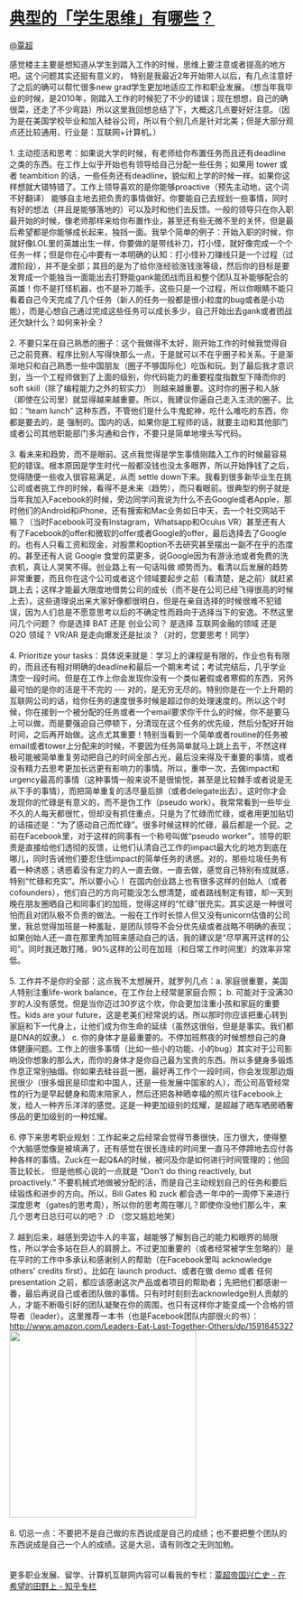 
#  [典型的「学生思维」有哪些？](https://zhihu.com/questions/41365485)



[@覃超](https://zhihu.com/people/7407795460968de9aa7f60d890b29c39)

感觉楼主主要是想知道从学生到踏入工作的时候，思维上要注意或者提高的地方吧。这个问题其实还挺有意义的， 特别是我最近2年开始带人以后，有几点注意好了之后的确可以帮忙很多new grad学生更加地适应工作和职业发展。（想当年我毕业的时候，是2010年，刚踏入工作的时候犯了不少的错误；现在想想，自己的确很菜，还走了不少弯路）所以这里我回想总结了下，大概这几点要好好注意。（因为是在美国学校毕业和加入硅谷公司，所以有个别几点是针对北美；但是大部分观点还比较通用，行业是：互联网+计算机。）<br><br>1. 主动揽活和思考：如果说大学的时候，有老师给你布置任务而且还有deadline之类的东西。在工作上似乎开始也有领导给自己分配一些任务；如果用 tower 或者 teambition 的话，一些任务还有deadline，貌似和上学的时候一样。如果你这样想就大错特错了。工作上领导喜欢的是你能够proactive（预先主动地，这个词不好翻译） 能够自主地去把负责的事情做好。你要能自己去规划一些事情，同时有好的想法（并且是能够落地的）可以及时和他们去反馈。一般的领导只在你入职最开始的时候，像老师那样来给你布置作业，甚至还有些无微不至的关怀，但是最后希望都是你能够成长起来，独挡一面。我举个简单的例子：开始入职的时候，你就好像LOL里的英雄出生一样，你要做的是带线补刀，打小怪，就好像完成一个个任务一样；但是你在心中要有一本明确的认知：打小怪补刀赚线只是一个过程（过渡阶段），并不是全部；其目的是为了给你涨经验涨钱涨等级，然后你的目标是要发育成一个能独当一面能出去打野能gank能团战而且和整个团队互补能够配合的英雄！你不是打怪机器，也不是补刀能手，这些只是一个过程，所以你眼睛不能只看着自己今天完成了几个任务（新人的任务一般都是很小粒度的bug或者是小功能），而是心想自己通过完成这些任务可以成长多少，自己开始出去gank或者团战还欠缺什么？如何来补全？<br><br>2. 不要只呆在自己熟悉的圈子：这个我做得不太好，刚开始工作的时候我觉得自己之前竞赛、程序比别人写得快那么一点，于是就可以不在乎圈子和关系。于是渐渐地只和自己熟悉一些中国朋友（圈子不够国际化）吃饭和玩。到了最后我才意识到，当一个工程师做到了上面的级别，你代码能力的重要程度指数型下降而你的 soft skill（除了编程能力之外的软实力） 则越来越重要。这时你的圈子和人脉（即使在公司里）就显得越来越重要。所以，我建议你逼自己走入主流的圈子。比如：“team lunch” 这种东西，不管他们是什么牛鬼蛇神，吃什么难吃的东西，你都是要去的，是 强制的。国内的话，如果你是工程师的话，就要主动和其他部门或者公司其他职能部门多沟通和合作，不要只是简单地埋头写代码。<br><br>3. 看未来和趋势，而不是眼前。这点我觉得是学生事情刚踏入工作的时候最容易犯的错误。根本原因是学生时代一般都没钱也没太多眼界，所以开始挣钱了之后，觉得随便一些收入很容易满足，从而 settle down下来。我看到很多新毕业生在挑公司或者挑工作的时候，看得不是未来（趋势），而只看眼前。很典型的例子就是当年我加入Facebook的时候，旁边同学问我说为什么不去Google或者Apple，那时他们的Android和iPhone，还有搜索和Mac业务如日中天，去一个社交网站干嘛？（当时Facebook可没有Instagram，Whatsapp和Oculus VR）甚至还有人有了Facebook的offer和微软的offer或者Google的offer，最后选择去了Google的。也有人只看工资和现金，对股票和option不去研究甚至摆出一副不在乎的态度的。甚至还有人说 Google 食堂的菜更多，说Google因为有游泳池或者免费的洗衣机，真让人哭笑不得。创业路上有一句话叫做 顺势而为。看清以后发展的趋势非常重要，而且你在这个公司或者这个领域要起步之前（看清楚，是之前）就赶紧跳上去；这样才能最大限度地借势公司的成长（而不是在公司已经飞得很高的时候上去）。这些道理说出来大家好像都很明白，但是在亲自选择的时候很难不犯错误，因为人们总是不愿意思考以后的不确定性而趋向于选择当下的安逸。不然这里问几个问题？ 你是选择 BAT 还是 创业公司？ 是选择 互联网金融的领域 还是 O2O 领域？ VR/AR 是走向爆发还是扯淡？（对的，您要思考！同学）<br><br>4. Prioritize your tasks：具体说来就是：学习上的课程是有限的，作业也有有限的，而且还有相对明确的deadline和最后一个期末考试；考试完结后，几乎学业清空一段时间。但是在工作上你会发现你没有一个类似暑假或者寒假的东西，另外最可怕的是你的活是干不完的 --- 对的，是无穷无尽的。特别你是在一个上升期的互联网公司的话，给你任务的速度很多时候是超过你的处理速度的。所以这个时候，你在接到一个被分配的任务或者一个email要求你干什么的时候，你不是要马上可以做，而是要强迫自己停顿下，分清现在这个任务的优先级，然后分配好开始时间，之后再开始做。这点尤其重要！特别当看到一个简单或者routine的任务被email或者tower上分配来的时候，不要因为任务简单就马上跳上去干，不然这样极可能被简单重复劳动把自己的时间全部占光，最后没来得及干重要的事情，或者没有精力去思考更加长远更有影响力的事情。所以，重申一次，去做impact和urgency最高的事情（这种事情一般来说不是很愉悦，甚至是比较棘手或者说是无从下手的事情），而把简单重复的活尽量后排（或者delegate出去）。这时你才会发现你的忙碌是有意义的，而不是伪工作（pseudo work）。我常常看到一些毕业不久的人每天都很忙，但却没有抓住重点，只是为了忙碌而忙碌，或者用更加贴切的话描述是：“为了感动自己而忙碌”。很多时候这样的忙碌，最后都是一个屁。之前在Facebook里，对于这样的同事有一个称号叫做“pseudo worker”，领导的职责是直接给他们透彻的反馈，让他们认清自己工作的impact最大化的地方到底在哪儿，同时告诫他们要忍住低impact的简单任务的诱惑。对的，那些垃圾任务有着一种诱惑；诱惑着没有定力的人一直去做，一直去做，感觉自己特别有成就感，特别“忙碌和充实”。所以要小心！ 在国内创业路上也有很多这样的创始人（或者cofounders），他们自己的方向可能没怎么想清楚，或者路线制定有错，却一天到晚在朋友圈晒自己和同事们的加班，觉得这样的“忙碌”很充实。其实这是一种很可怕而且对团队极不负责的做法。一般在工作时长惊人但又没有unicorn估值的公司里，我总觉得加班是一种羞耻，是团队领导不会分优先级或者战略不明确的表现；如果创始人还一直在那里秀加班来感动自己的话，我的建议是“尽早离开这样的公司”。同时我还敢打赌，90%这样的公司在加班（和日常工作时间里）的效率非常低。<br><br>5. 工作并不是你的全部：这点我不太想展开，就罗列几点：a. 家庭很重要，美国人特别注重life-work balance，在工作台上经常是家庭合照； b. 可能对于没满30岁的人没有感觉。但是当你迈过30岁这个坎，你会更加注重小孩和家庭的重要性。kids are your future，这是老美们经常说的话。所以那时你应该把重心转到家庭和下一代身上，让他们成为你生命的延续（虽然这很俗，但是是事实。我们都是DNA的奴隶。） c. 你的身体才是最重要的。不停加班熬夜的时候想想自己的身体健康问题。工作上的很多事情（比如一些小的功能、小的bug）其实对于公司影响没你想象的那么大，而你的身体才是你自己最为宝贵的东西。所以多健身多锻炼作息正常别抽烟。你如果去硅谷逛一圈，最好再工作个一段时间，你会发现那边烟民很少（很多烟民是印度和中国人，还是一些发展中国家的人），而公司高管经常性的行为是早起健身和周末陪家人，然后还把各种晒幸福的照片往Facebook上发，给人一种齐乐洋洋的感觉。这是一种更加级别的炫耀，是超越了晒车晒房晒奢侈品的更加级别的一种炫耀。<br><br>6. 停下来思考职业规划：工作起来之后经常会觉得节奏很快，压力很大，使得整个大脑感觉像是被填满了，还有感觉在很长连续的时间里一直马不停蹄地去应付各种各样的事情。Zuck在一起Q&amp;A的时候，被问及你是如何进行时间管理的；他回答比较长， 但是他核心说的一点就是 "Don't do thing reactively, but proactively.“ 不要机械式地做被分配的活，而是自己主动规划自己的任务和要后续锻炼和进步的方向。所以，Bill Gates 和 zuck 都会选一年中的一周停下来进行深度思考（gates的思考周），所以你的思考周在哪儿？即使你没他们那么牛，来几个思考日总归可以的吧？ :D （您又尴尬地笑）<br><br>7. 越到后来，越感到旁边牛人的丰富，越能够了解到自己的能力和眼界的局限性，所以学会多站在巨人的肩膀上。不过更加重要的（或者经常被学生忽略的）是在平时的工作中多承认和感谢别人的帮助（在Facebook里叫 acknowledge others' credits first）。比如在 launch product、或者在做 demo 或者 任何 presentation 之前，都应该感谢这次产品或者项目的帮助者；先把他们都感谢一番，最后再说自己或者团队做的事情。只有时时刻刻去acknowledge别人贡献的人，才能不断吸引好的团队凝聚在你的周围，也只有这样你才能变成一个合格的领导者（leader）。这里推荐一本书（也是Facebook团队内部很火的书）： <a href="http://link.zhihu.com/?target=http%3A//www.amazon.com/Leaders-Eat-Last-Together-Others/dp/1591845327" class=" external" target="_blank" rel="nofollow noreferrer"><span class="invisible">http://www.</span><span class="visible">amazon.com/Leaders-Eat-</span><span class="invisible">Last-Together-Others/dp/1591845327</span><span class="ellipsis"></span><i class="icon-external"></i></a><br><img src="http://pic1.zhimg.com/50/c0761970b196a0f23ea2ebb817947158_b.png" data-rawwidth="331" data-rawheight="499" class="content_image" width="331"><br><br>8. 切忌一点：不要把不是自己做的东西说成是自己的成绩；也不要把整个团队的东西说成是自己一个人的成绩。这是大忌，请有则改之无则加勉。<br><br><br>更多职业发展、留学、计算机互联网内容可以看我的专栏：<a href="http://zhuanlan.zhihu.com/qinchao" class="internal">覃超帝国兴亡史 - 在希望的田野上 - 知乎专栏</a>